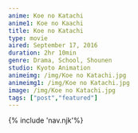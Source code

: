 ```yaml
--- 
anime: Koe no Katachi
anime1: Koe no Kaachi
title: Koe no Katachi 
type: movie
aired: September 17, 2016
duration: 2hr 10min
genre: Drama, School, Shounen
studio: Kyoto Animation
animeimg: /img/Koe no Katachi.jpg
animeimg1: /img/Koe no Katachi.jpg
image: /img/Koe no Katachi.jpg
tags: ["post","featured"]
---
```

<link rel="stylesheet" href="/style/style.css">
{% include 'nav.njk'%}

